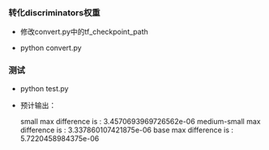 ### 转化discriminators权重

- 修改convert.py中的tf_checkpoint_path

- python convert.py

### 测试

- python test.py

- 预计输出：

  small max difference is : 3.4570693969726562e-06
  medium-small max difference is : 3.337860107421875e-06
  base max difference is : 5.7220458984375e-06